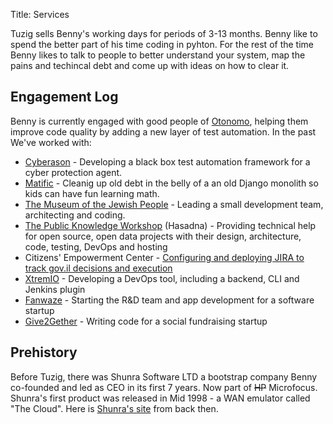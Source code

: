 Title: Services

Tuzig sells Benny's working days for periods of 3-13 months. Benny like to
spend the better part of his time coding in pyhton. For the rest of the time
Benny likes to talk to people to better understand your system, map the pains
and techincal debt and come up with ideas on how to clear it.


Engagement Log
--------------

Benny is currently engaged with good people of [Otonomo](https://otonomo.io/),
helping them improve code quality by adding a new layer of test automation.
In the past We've worked with:

* [Cyberason]() - Developing a black box test automation framework for a
cyber protection agent.
* [Matific](https://www.matific.com) - Cleanig up old debt in the belly of a an old Django monolith
so kids can have fun learning math.
* [The Museum of the Jewish People](http://dbs.bh.org.il) - Leading a small
development team, architecting and coding.
* [The Public Knowledge Workshop](http://www.hasadna.org.il/en) (Hasadna) - Providing technical help for
  open source, open data projects with their design, architecture, code,
  testing, DevOps and hosting
* Citizens' Empowerment Center - [Configuring and deploying JIRA to track
  gov.il decisions and execution](http://jira.hasadna.org.il)
* [XtremIO](http://www.xtremio.com/) - Developing a DevOps tool, including a backend, CLI
  and Jenkins plugin
* [Fanwaze](http://www.fanwaze.com/) - Starting the R&D team and app development
  for a software startup
* [Give2Gether](http://www.give2gether.com/) - Writing code for a social
  fundraising startup

Prehistory
----------

Before Tuzig, there was Shunra Software LTD a bootstrap company Benny
co-founded and led as CEO in its first 7 years. Now part of ~~HP~~ Microfocus.
Shunra's first product was released in Mid 1998 - a WAN emulator called "The Cloud".
Here is [Shunra's site](/shunra1) from back then. 
